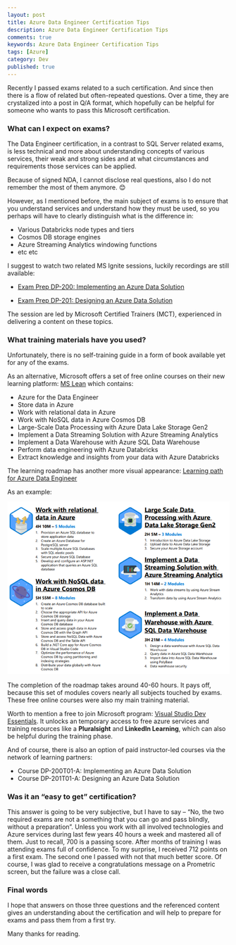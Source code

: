 ```yaml
---
layout: post
title: Azure Data Engineer Certification Tips
description: Azure Data Engineer Certification Tips
comments: true
keywords: Azure Data Engineer Certification Tips
tags: [Azure]
category: Dev
published: true 
---
```



Recently I passed exams related to a such certification. And since then there is a flow of related but often-repeated questions. Over a time, they are crystalized into a post in Q/A format, which hopefully can be helpful for someone who wants to pass this Microsoft certification.

### What can I expect on exams?

The Data Engineer certification, in a contrast to SQL Server related exams, is less technical and more about understanding concepts of various services, their weak and strong sides and at what circumstances and requirements those services can be applied.

Because of signed NDA, I cannot disclose real questions, also I do not remember the most of them anymore. 😊

However, as I mentioned before, the main subject of exams is to ensure that you understand services and understand how they must be used, so you perhaps will have to clearly distinguish what is the difference in:

 -	Various Databricks node types and tiers
 -	Cosmos DB storage engines 
 -	Azure Streaming Analytics windowing functions
 -	etc etc

I suggest to watch two related MS Ignite sessions, luckily recordings are still available:

 - [Exam Prep DP-200: Implementing an Azure Data Solution](https://myignite.techcommunity.microsoft.com/sessions/82936?source=sessions)

 - [Exam Prep DP-201: Designing an Azure Data Solution](https://myignite.techcommunity.microsoft.com/sessions/80164?source=sessions)

The session are led by Microsoft Certified Trainers (MCT), experienced in delivering a content on these topics.

### What training materials have you used?

Unfortunately, there is no self-training guide in a form of book available yet for any of the exams. 

As an alternative, Microsoft offers a set of free online courses on their new learning platform: [MS Lean](https://docs.microsoft.com/en-us/learn) which contains:

 -	Azure for the Data Engineer
 -	Store data in Azure
 -	Work with relational data in Azure
 -	Work with NoSQL data in Azure Cosmos DB
 -	Large-Scale Data Processing with Azure Data Lake Storage Gen2
 -	Implement a Data Streaming Solution with Azure Streaming Analytics
 -	Implement a Data Warehouse with Azure SQL Data Warehouse
 -	Perform data engineering with Azure Databricks
 -	Extract knowledge and insights from your data with Azure Databricks

The learning roadmap has another more visual appearance: [Learning path for Azure Data Engineer](https://query.prod.cms.rt.microsoft.com/cms/api/am/binary/RWuAzL)

As an example:

<img src="/assets/images/posts/azure-data-engineer-cert/example_online.png" alt="the roadmap" /> 

The completion of the roadmap takes around 40-60 hours. It pays off, because this set of modules covers nearly all subjects touched by exams. 
These free online courses were also my main training material.

Worth to mention a free to join Microsoft program: [Visual Studio Dev Essentials](https://visualstudio.microsoft.com/dev-essentials/). It unlocks an temporary access to free azure services and training resources like a **Pluralsight** and **LinkedIn Learning**, which can also be helpful during the training phase.

And of course, there is also an option of paid instructor-led courses via the network of learning partners:
 -	Course DP-200T01-A: Implementing an Azure Data Solution 
 -	Course DP-201T01-A: Designing an Azure Data Solution

### Was it an “easy to get” certification?

This answer is going to be very subjective, but I have to say – “No, the two required exams are not a something that you can go and pass blindly, without a preparation”. Unless you work with all involved technologies and Azure services during last few years 40 hours a week and mastered all of them.
Just to recall, 700 is a passing score. After months of training I was attending exams full of confidence. To my surprise, I received 712 points on a first exam. The second one I passed with not that much better score. Of course, I was glad to receive a congratulations message on a Prometric screen, but the failure was a close call.



### Final words

I hope that answers on those three questions and the referenced content gives an understanding about the certification and will help to prepare for exams and pass them from a first try.

Many thanks for reading.





